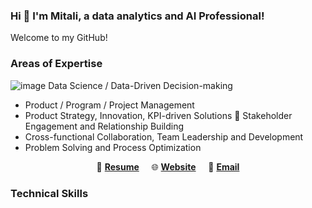 ### Hi 👋 I'm Mitali, a data analytics and AI Professional!
Welcome to my GitHub!

### Areas of Expertise
![image](https://github.com/mitbans/mitbans/assets/166747739/bd854387-bce1-4057-ac4b-61c531a778cd)
 Data Science / Data-Driven Decision-making
* Product / Program / Project Management
* Product Strategy, Innovation, KPI-driven Solutions
👯 Stakeholder Engagement and Relationship Building
* Cross-functional Collaboration, Team Leadership and Development
* Problem Solving and Process Optimization



<p align="center">
📄 <a href='' target='_blank'><b>Resume</b></a> &nbsp; &nbsp;
🌐 <a href='' target='_blank'><b>Website</b></a> &nbsp; &nbsp;
📧 <a href='mailto: mitali.bansal.g@gmail.com' target='_blank'><b>Email</b></a>
</p>

### Technical Skills




<!--
**mitbans/mitbans** is a ✨ _special_ ✨ repository because its `README.md` (this file) appears on your GitHub profile.

Here are some ideas to get you started:

- 🔭 I’m currently working on ...
- 🌱 I’m currently learning ...
- 👯 I’m looking to collaborate on ...
- 🤔 I’m looking for help with ...
- 💬 Ask me about ...
- 📫 How to reach me: ...
- 😄 Pronouns: ...
- ⚡ Fun fact: ...
-->

